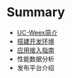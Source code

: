 # Summary

* [UC-Weex简介](README.md)
* [搭建开发环境](da-jian-kai-fa-huan-jing.md)
* [应用接入指南](chapter1.md)
* 性能数据分析
* 发布平台介绍

